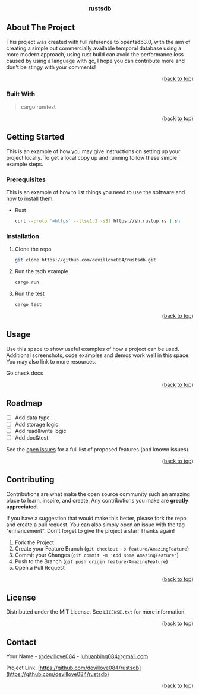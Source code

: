 



  <h3 align="center">rustsdb</h3>

## About The Project

This project was created with full reference to opentsdb3.0, with the aim of creating a simple but commercially available temporal database using a more modern approach, using rust build can avoid the performance loss caused by using a language with gc, I hope you can contribute more and don't be stingy with your comments!

<p align="right">(<a href="#readme-top">back to top</a>)</p>

### Built With

> cargo run/test

<p align="right">(<a href="#readme-top">back to top</a>)</p>

<!-- GETTING STARTED -->
## Getting Started

This is an example of how you may give instructions on setting up your project locally.
To get a local copy up and running follow these simple example steps.

### Prerequisites

This is an example of how to list things you need to use the software and how to install them.
* Rust
  ```sh
  curl --proto '=https' --tlsv1.2 -sSf https://sh.rustup.rs | sh
  ```

### Installation

1. Clone the repo
   ```sh
   git clone https://github.com/devillove084/rustsdb.git
   ```
2. Run the tsdb example
   ```sh
   cargo run
   ```
3. Run the test
   ```js
   cargo test
   ```

<p align="right">(<a href="#readme-top">back to top</a>)</p>



<!-- USAGE EXAMPLES -->
## Usage

Use this space to show useful examples of how a project can be used. Additional screenshots, code examples and demos work well in this space. You may also link to more resources.

Go check docs

<p align="right">(<a href="#readme-top">back to top</a>)</p>



<!-- ROADMAP -->
## Roadmap

- [ ] Add data type
- [ ] Add storage logic
- [ ] Add read&write logic
- [ ] Add doc&test

See the [open issues](https://github.com/devillove084/rustsdb/issues) for a full list of proposed features (and known issues).

<p align="right">(<a href="#readme-top">back to top</a>)</p>



<!-- CONTRIBUTING -->
## Contributing

Contributions are what make the open source community such an amazing place to learn, inspire, and create. Any contributions you make are **greatly appreciated**.

If you have a suggestion that would make this better, please fork the repo and create a pull request. You can also simply open an issue with the tag "enhancement".
Don't forget to give the project a star! Thanks again!

1. Fork the Project
2. Create your Feature Branch (`git checkout -b feature/AmazingFeature`)
3. Commit your Changes (`git commit -m 'Add some AmazingFeature'`)
4. Push to the Branch (`git push origin feature/AmazingFeature`)
5. Open a Pull Request

<p align="right">(<a href="#readme-top">back to top</a>)</p>



<!-- LICENSE -->
## License

Distributed under the MIT License. See `LICENSE.txt` for more information.

<p align="right">(<a href="#readme-top">back to top</a>)</p>



<!-- CONTACT -->
## Contact

Your Name - [@devillove084](https://twitter.com/devillove084) - luhuanbing084@gmail.com

Project Link: [https://github.com/devillove084/rustsdb](https://github.com/devillove084/rustsdb)

<p align="right">(<a href="#readme-top">back to top</a>)</p>

